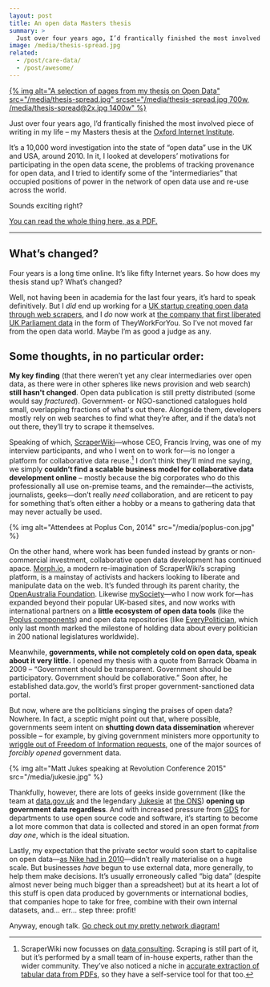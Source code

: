 ```yaml
---
layout: post
title: An open data Masters thesis
summary: >
  Just over four years ago, I’d frantically finished the most involved piece of writing in my life: my Masters thesis about Open Data. Today I take a look back at how Open Data has panned out over the intervening four years.
image: /media/thesis-spread.jpg
related:
  - /post/care-data/
  - /post/awesome/
---
```


[{% img alt="A selection of pages from my thesis on Open Data" src="/media/thesis-spread.jpg" srcset="/media/thesis-spread.jpg 700w, /media/thesis-spread@2x.jpg 1400w" %}](/media/thesis.pdf)

Just over four years ago, I’d frantically finished the most involved piece of writing in my life – my Masters thesis at the [Oxford Internet Institute](http://www.oii.ox.ac.uk).

It’s a 10,000 word investigation into the state of “open data” use in the UK and USA, around 2010. In it, I looked at developers’ motivations for participating in the open data scene, the problems of tracking provenance for open data, and I tried to identify some of the “intermediaries” that occupied positions of power in the network of open data use and re-use across the world.

Sounds exciting right?

[You can read the whole thing here, as a PDF.](/media/thesis.pdf)

<hr class="stars">

## What’s changed?

Four years is a long time online. It’s like fifty Internet years. So how does my thesis stand up? What’s changed?

Well, not having been in academia for the last four years, it’s hard to speak definitively. But I *did* end up working for a [UK startup creating open data through web scrapers](https://scraperwiki.com), and I *do* now work at [the company that first liberated UK Parliament data](https://mysociety.org) in the form of TheyWorkForYou. So I’ve not moved far from the open data world. Maybe I’m as good a judge as any.

## Some thoughts, in no particular order:

**My key finding** (that there weren’t yet any clear intermediaries over open data, as there were in other spheres like news provision and web search) **still hasn't changed**. Open data publication is still pretty distributed (some would say *fractured*). Government- or NGO-sanctioned catalogues hold small, overlapping fractions of what's out there. Alongside them, developers mostly rely on web searches to find what they’re after, and if the data’s not out there, they’ll try to scrape it themselves.

Speaking of which, [ScraperWiki](https://scraperwiki.com)—whose CEO, Francis Irving, was one of my interview participants, and who I went on to work for—is no longer a platform for collaborative data reuse.[^1] I don’t think they’ll mind me saying, we simply **couldn’t find a scalable business model for collaborative data development online** – mostly because the big corporates who do this professionally all use on-premise teams, and the remainder—the activists, journalists, geeks—don’t really *need* collaboration, and are reticent to pay for something that’s often either a hobby or a means to gathering data that may never actually be used.

[^1]: ScraperWiki now focusses on [data consulting](https://scraperwiki.com/consulting). Scraping is still part of it, but it’s performed by a small team of in-house experts, rather than the wider community. They’ve also noticed a niche in [accurate extraction of tabular data from PDFs](https://pdftables.com), so they have a self-service tool for that too.

{% img alt="Attendees at Poplus Con, 2014" src="/media/poplus-con.jpg" %}

On the other hand, where work has been funded instead by grants or non-commercial investment, collaborative open data development has continued apace. [Morph.io](https://morph.io), a modern re-imagination of ScraperWiki’s scraping platform, is a mainstay of activists and hackers looking to liberate and manipulate data on the web. It’s funded through its parent charity, the [OpenAustralia Foundation](https://www.openaustraliafoundation.org.au). Likewise [mySociety](https://mysociety.org)—who I now work for—has expanded beyond their popular UK-based sites, and now works with international partners on a **little ecosystem of open data tools** (like the [Poplus components](http://poplus.org)) and open data repositories (like [EveryPolitician](http://everypolitician.org), which only last month marked the milestone of holding data about every politician in 200 national legislatures worldwide).

Meanwhile, **governments, while not completely cold on open data, speak about it very little.** I opened my thesis with a quote from Barrack Obama in 2009 – “Government should be transparent. Government should be participatory. Government should be collaborative.” Soon after, he established data.gov, the world’s first proper government-sanctioned data portal.

But now, where are the politicians singing the praises of open data? Nowhere. In fact, a sceptic might point out that, where possible, governments seem intent on **shutting down data dissemination** wherever possible – for example, by giving government ministers more opportunity to [wriggle out of Freedom of Information requests](http://www.bbc.co.uk/news/uk-politics-33608344), one of the major sources of *forcibly opened* government data.

{% img alt="Matt Jukes speaking at Revolution Conference 2015" src="/media/jukesie.jpg" %}

Thankfully, however, there are lots of geeks inside government (like the team at [data.gov.uk](https://data.gov.uk) and the legendary [Jukesie](https://twitter.com/jukesie) at [the ONS](http://digitalpublishing.ons.gov.uk)) **opening up government data regardless**. And with increased pressure from [GDS](https://gds.blog.gov.uk/about/) for departments to use open source code and software, it’s starting to become a lot more common that data is collected and stored in an open format *from day one*, which is the ideal situation.

Lastly, my expectation that the private sector would soon start to capitalise on open data—[as Nike had in 2010](http://blog.okfn.org/2011/07/27/and-so-corporations-begin-to-open-data/)—didn’t really materialise on a huge scale. But businesses *have* begun to use external data, more generally, to help them make decisions. It’s usually erroneously called “big data” (despite almost never being much bigger than a spreadsheet) but at its heart a lot of this stuff is open data produced by governments or international bodies, that companies hope to take for free, combine with their own internal datasets, and… err… step three: profit!

Anyway, enough talk. [Go check out my pretty network diagram!](/media/thesis.pdf)
